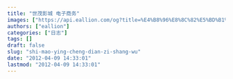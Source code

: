 ```yaml
---
title: "世茂影城 电子商务"
images: ["https://api.eallion.com/og?title=%E4%B8%96%E8%8C%82%E5%BD%B1%E5%9F%8E%20%E7%94%B5%E5%AD%90%E5%95%86%E5%8A%A1"]
authors: ["eallion"]
categories: ["日志"]
tags: []
draft: false
slug: "shi-mao-ying-cheng-dian-zi-shang-wu"
date: "2012-04-09 14:33:01"
lastmod: "2012-04-09 14:33:01"
---
```



